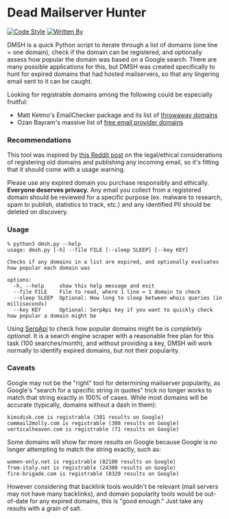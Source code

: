 # Dead Mailserver Hunter

[![Code Style](https://img.shields.io/badge/code%20style-black-black)](https://github.com/psf/black)
[![Written By](https://img.shields.io/badge/written%20by-some%20nerd-red.svg)](https://chris.partridge.tech)

DMSH is a quick Python script to iterate through a list of domains (one line = one domain), check if the domain can be registered, and optionally assess how popular the domain was based on a Google search. There are many possible applications for this, but DMSH was created specifically to hunt for expired domains that had hosted mailservers, so that any lingering email sent to it can be caught.

Looking for registrable domains among the following could be especially fruitful:
* Matt Ketmo's EmailChecker package and its list of [throwaway domains](https://github.com/MattKetmo/EmailChecker/blob/master/res/throwaway_domains.txt)
* Ozan Bayram's massive list of [free email provider domains](https://gist.github.com/okutbay/5b4974b70673dfdcc21c517632c1f984)

### Recommendations

This tool was inspired by [this Reddit post](https://www.reddit.com/r/cybersecurity/comments/xm8qtm/legality_of_making_an_email_feed_from_by_using/) on the legal/ethical considerations of registering old domains and publishing any incoming email, so it's fitting that it should come with a usage warning.

Please use any expired domain you purchase responsibly and ethically. **Everyone deserves privacy.** Any email you collect from a registered domain should be reviewed for a specific purpose (ex. malware to research, spam to publish, statistics to track, etc.) and any identified PII should be deleted on discovery.

### Usage

```
% python3 dmsh.py --help
usage: dmsh.py [-h] --file FILE [--sleep SLEEP] [--key KEY]

Checks if any domains in a list are expired, and optionally evaluates how popular each domain was

options:
  -h, --help     show this help message and exit
  --file FILE    File to read, where 1 line = 1 domain to check
  --sleep SLEEP  Optional: How long to sleep between whois queries (in milliseconds)
  --key KEY      Optional: SerpApi key if you want to quickly check how popular a domain might be
```

Using [SerpApi](https://serpapi.com/) to check how popular domains might be is *completely optional*. It is a search engine scraper with a reasonable free plan for this task (100 searches/month), and without providing a key, DMSH will work normally to identify expired domains, but not their popularity.

### Caveats

Google may not be the "right" tool for determining mailserver popularity, as Google's "search for a specific string in quotes" trick no longer works to match that string exactly in 100% of cases. While most domains will be accurate (typically, domains without a dash in them):

```
kimsdisk.com is registrable (381 results on Google)
commail2molly.com is registrable (308 results on Google)
verticalheaven.com is registrable (71 results on Google)
```

Some domains will show far more results on Google because Google is no longer attempting to match the string exactly, such as:

```
women-only.net is registrable (82100 results on Google)
from-italy.net is registrable (24300 results on Google)
fire-brigade.com is registrable (8320 results on Google)
```

However considering that backlink tools wouldn't be relevant (mail servers may not have many backlinks), and domain popularity tools would be out-of-date for any expired domains, this is "good enough." Just take any results with a grain of salt.
